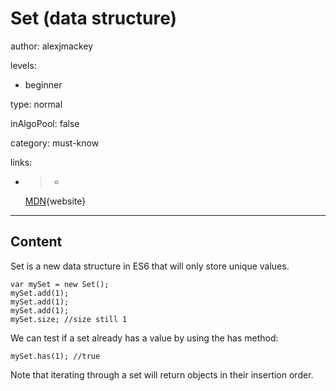 # Set (data structure)
author: alexjmackey

levels:

  - beginner

type: normal

inAlgoPool: false

category: must-know

links:

  - >-
    [MDN](https://developer.mozilla.org/en/docs/Web/JavaScript/Reference/Global_Objects/Set){website}

---
## Content

Set is a new data structure in ES6 that will only store unique values.

```
var mySet = new Set();
mySet.add(1);
mySet.add(1);
mySet.add(1);
mySet.size; //size still 1
```

We can test if a set already has a value by using the has method:

```
mySet.has(1); //true
```

Note that iterating through a set will return objects in their insertion order.